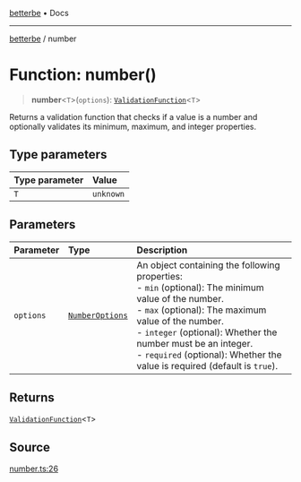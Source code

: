 [betterbe](../README.md) • Docs

---

[betterbe](../README.md) / number

# Function: number()

> **number**\<`T`\>(`options`): [`ValidationFunction`](../type-aliases/ValidationFunction.md)\<`T`\>

Returns a validation function that checks if a value is a number and
optionally validates its minimum, maximum, and integer properties.

## Type parameters

| Type parameter | Value     |
| :------------- | :-------- |
| `T`            | `unknown` |

## Parameters

| Parameter | Type                                              | Description                                                                                                                                                                                                                                                                                                             |
| :-------- | :------------------------------------------------ | :---------------------------------------------------------------------------------------------------------------------------------------------------------------------------------------------------------------------------------------------------------------------------------------------------------------------- |
| `options` | [`NumberOptions`](../interfaces/NumberOptions.md) | An object containing the following properties:<br />- `min` (optional): The minimum value of the number.<br />- `max` (optional): The maximum value of the number.<br />- `integer` (optional): Whether the number must be an integer.<br />- `required` (optional): Whether the value is required (default is `true`). |

## Returns

[`ValidationFunction`](../type-aliases/ValidationFunction.md)\<`T`\>

## Source

[number.ts:26](https://github.com/ericvera/betterbe/blob/main/src/number.ts#L26)
